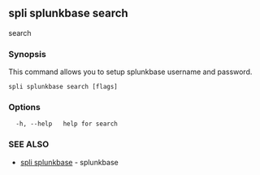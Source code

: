 ## spli splunkbase search

search

### Synopsis

This command allows you to setup splunkbase  username and password.

```
spli splunkbase search [flags]
```

### Options

```
  -h, --help   help for search
```

### SEE ALSO

* [spli splunkbase](spli_splunkbase.md)	 - splunkbase

